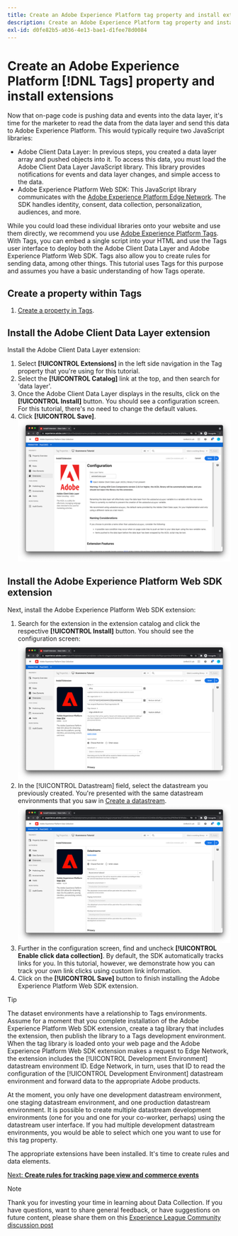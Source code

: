 ```yaml
---
title: Create an Adobe Experience Platform tag property and install extensions
description: Create an Adobe Experience Platform tag property and install extensions
exl-id: d0fe82b5-a036-4e13-bae1-d1fee78d0084
---
```

# Create an Adobe Experience Platform [!DNL Tags] property and install extensions

Now that on-page code is pushing data and events into the data layer, it's time for the marketer to read the data from the data layer and send this data to Adobe Experience Platform. This would typically require two JavaScript libraries:

* Adobe Client Data Layer: In previous steps, you created a data layer array and pushed objects into it. To access this data, you must load the Adobe Client Data Layer JavaScript library. This library provides notifications for events and data layer changes, and simple access to the data.
* Adobe Experience Platform Web SDK: This JavaScript library communicates with the [Adobe Experience Platform Edge Network](https://business.adobe.com/products/experience-platform/experience-platform-edge-network.html). The SDK handles identity, consent, data collection, personalization, audiences, and more.

While you could load these individual libraries onto your website and use them directly, we recommend you use [Adobe Experience Platform Tags](https://experienceleague.adobe.com/docs/experience-platform/tags/home.html). With Tags, you can embed a single script into your HTML and use the Tags user interface to deploy both the Adobe Client Data Layer and Adobe Experience Platform Web SDK. Tags also allow you to create rules for sending data, among other things. This tutorial uses Tags for this purpose and assumes you have a basic understanding of how Tags operate.

## Create a property within Tags

1. [Create a property in Tags](https://experienceleague.adobe.com/docs/experience-platform/tags/admin/companies-and-properties.html#create-or-configure-a-property).

## Install the Adobe Client Data Layer extension

Install the Adobe Client Data Layer extension:

1. Select **[!UICONTROL Extensions]** in the left side navigation in the Tag property that you're using for this tutorial.  
1. Select the **[!UICONTROL Catalog]** link at the top, and then search for 'data layer'. 
1. Once the Adobe Client Data Layer displays in the results, click on the **[!UICONTROL Install]** button. You should see a configuration screen. For this tutorial, there's no need to change the default values. 
1. Click **[!UICONTROL Save]**.
    ![Adobe Client Data Layer extension installation](../assets/acdl-extension-installation.png)


## Install the Adobe Experience Platform Web SDK extension

Next, install the Adobe Experience Platform Web SDK extension:

1. Search for the extension in the extension catalog and click the respective **[!UICONTROL Install]** button. You should see the configuration screen:
    ![Adobe Experience Platform Web SDK extension installation](../assets/web-sdk-extension-installation.png)
1. In the [!UICONTROL Datastream] field, select the datastream you previously created. You're presented with the same datastream environments that you saw in [Create a datastream](../configure-the-server/create-a-datastream.md).
    ![Datastream selection](../assets/web-sdk-datastream-selection.png)
1. Further in the configuration screen, find and uncheck **[!UICONTROL Enable click data collection]**. By default, the SDK automatically tracks links for you. In this tutorial, however, we demonstrate how you can track your own link clicks using custom link information. 
1. Click on the **[!UICONTROL Save]** button to finish installing the Adobe Experience Platform Web SDK extension.

>[!TIP]
>
>The dataset environments have a relationship to Tags environments. Assume for a moment that you complete installation of the Adobe Experience Platform Web SDK extension, create a tag library that includes the extension, then publish the library to a Tags development environment. When the tag library is loaded onto your web page and the Adobe Experience Platform Web SDK extension makes a request to Edge Network, the extension includes the [!UICONTROL Development Environment] datastream environment ID. Edge Network, in turn, uses that ID to read the configuration of the [!UICONTROL Development Environment] datastream environment and forward data to the appropriate Adobe products.
>
>At the moment, you only have one development datastream environment, one staging datastream environment, and one production datastream environment. It is possible to create multiple datastream development environments (one for you and one for your co-worker, perhaps) using the datastream user interface. If you had multiple development datastream environments, you would be able to select which one you want to use for this tag property.


The appropriate extensions have been installed. It's time to create rules and data elements.

[Next: **Create rules for tracking page view and commerce events**](create-rules-for-tracking-page-view-and-commerce-events.md)

>[!NOTE]
>
>Thank you for investing your time in learning about Data Collection. If you have questions, want to share general feedback, or have suggestions on future content, please share them on this [Experience League Community discussion post](https://experienceleaguecommunities.adobe.com/t5/adobe-experience-platform-launch/tutorial-discussion-use-adobe-experience-platform-data/m-p/543877)
